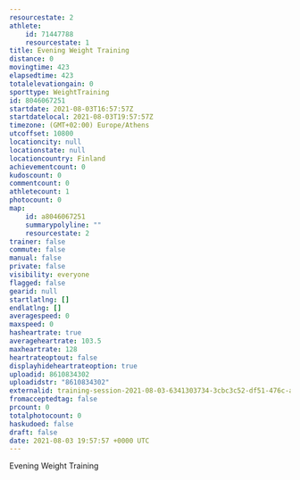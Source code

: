 ```yaml
---
resourcestate: 2
athlete:
    id: 71447788
    resourcestate: 1
title: Evening Weight Training
distance: 0
movingtime: 423
elapsedtime: 423
totalelevationgain: 0
sporttype: WeightTraining
id: 8046067251
startdate: 2021-08-03T16:57:57Z
startdatelocal: 2021-08-03T19:57:57Z
timezone: (GMT+02:00) Europe/Athens
utcoffset: 10800
locationcity: null
locationstate: null
locationcountry: Finland
achievementcount: 0
kudoscount: 0
commentcount: 0
athletecount: 1
photocount: 0
map:
    id: a8046067251
    summarypolyline: ""
    resourcestate: 2
trainer: false
commute: false
manual: false
private: false
visibility: everyone
flagged: false
gearid: null
startlatlng: []
endlatlng: []
averagespeed: 0
maxspeed: 0
hasheartrate: true
averageheartrate: 103.5
maxheartrate: 128
heartrateoptout: false
displayhideheartrateoption: true
uploadid: 8610834302
uploadidstr: "8610834302"
externalid: training-session-2021-08-03-6341303734-3cbc3c52-df51-476c-a520-7857fef35eac.fit
fromacceptedtag: false
prcount: 0
totalphotocount: 0
haskudoed: false
draft: false
date: 2021-08-03 19:57:57 +0000 UTC
---
```

Evening Weight Training